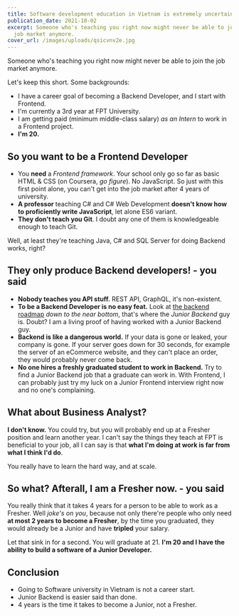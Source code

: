 ```yaml
---
title: Software development education in Vietnam is extremely uncertain
publication_date: 2021-10-02
excerpt: Someone who's teaching you right now might never be able to join the
  job market anymore.
cover_url: /images/uploads/qsicvnv2e.jpg
---
```


Someone who's teaching you right now might never be able to join the job market
anymore.

Let's keep this short. Some backgrounds:

- I have a career goal of becoming a Backend Developer, and I start with
  Frontend.
- I'm currently a 3rd year at FPT University.
- I am getting paid (minimum middle-class salary) _as an Intern_ to work in a
  Frontend project.
- **I'm 20.**

## So you want to be a Frontend Developer

- You **need** a _Frontend framework_. Your school only go so far as basic HTML
  & CSS (on Coursera, _go figure_). No JavaScript. So just with this first point
  alone, you can't get into the job market after 4 years of university.
- **A professor** teaching C# and C# Web Development **doesn't know how to
  proficiently write JavaScript**, let alone ES6 variant.
- **They don't teach you Git**. I doubt any one of them is knowledgeable enough
  to teach Git.

Well, at least they're teaching Java, C# and SQL Server for doing Backend works,
right?

## They only produce Backend developers! - you said

- **Nobody teaches you API stuff.** REST API, GraphQL, it's non-existent.
- **To be a Backend Developer is no easy feat.** Look at
  [the backend roadmap][1] _down to the near bottom_, that's where the _Junior
  Backend_ guy is. Doubt? I am a living proof of having worked with a Junior
  Backend guy.
- **Backend is like a dangerous world.** If your data is gone or leaked, your
  company is gone. If your server goes down for 30 seconds, for example the
  server of an eCommerce website, and they can't place an order, they would
  probably never come back.
- **No one hires a freshly graduated student to work in Backend.** Try to find a
  Junior Backend job that a graduate can work in. With Frontend, I can probably
  just try my luck on a Junior Frontend interview right now and no one's
  complaining.

## What about Business Analyst?

**I don't know.** You could try, but you will probably end up at a Fresher
position and learn another year. I can't say the things they teach at FPT is
beneficial to your job, all I can say is that **what I'm doing at work is far
from what I think I'd do**.

You really have to learn the hard way, and at scale.

## So what? Afterall, I am a Fresher now. - you said

You really think that it takes 4 years for a person to be able to work as a
Fresher. Well _joke's on you_, because not only there're people who only need
**at most 2 years to become a Fresher**, by the time you graduated, they would
already be a Junior and have **tripled** your salary.

Let that sink in for a second. You will graduate at 21. **I'm 20 and I have the
ability to build a software of a Junior Developer.**

## Conclusion

- Going to Software university in Vietnam is not a career start.
- Junior Backend is easier said than done.
- 4 years is the time it takes to become a Junior, not a Fresher.

[1]: https://roadmap.sh/backend

